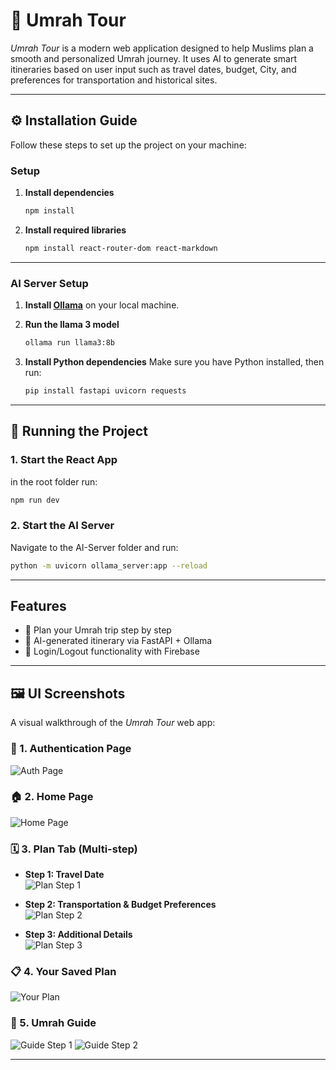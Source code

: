 # 🕋 Umrah Tour

*Umrah Tour* is a modern web application designed to help Muslims plan a smooth and personalized Umrah journey. It uses AI to generate smart itineraries based on user input such as travel dates, budget, City, and preferences for transportation and historical sites.

---

## ⚙️ Installation Guide

Follow these steps to set up the project on your machine:

### Setup

1. **Install dependencies**
   ```bash
   npm install
   ```

2. **Install required libraries**
   ```bash
   npm install react-router-dom react-markdown
   ```

---

### AI Server Setup

1. **Install [Ollama](https://ollama.com/download)** on your local machine.

2. **Run the llama 3 model**
   ```bash
   ollama run llama3:8b
   ```

3. **Install Python dependencies**
   Make sure you have Python installed, then run:
   ```bash
   pip install fastapi uvicorn requests
   ```

---

## 🚀 Running the Project

### 1. Start the React App
in the root folder run:
```bash
npm run dev
```

### 2. Start the AI Server
Navigate to the AI-Server folder and run:
```bash
python -m uvicorn ollama_server:app --reload
```

---

##  Features

- 📆 Plan your Umrah trip step by step  
- 🤖 AI-generated itinerary via FastAPI + Ollama   
- 🔐 Login/Logout functionality with Firebase

---

## 🖼 UI Screenshots

A visual walkthrough of the *Umrah Tour* web app:

### 🔐 1. Authentication Page
![Auth Page](./Auth.png)

### 🏠 2. Home Page
![Home Page](./Home.png)

### 🗓 3. Plan Tab (Multi-step)

- **Step 1: Travel Date**  
  ![Plan Step 1](./plan1.png)

- **Step 2: Transportation & Budget Preferences**  
  ![Plan Step 2](./plan2.png)

- **Step 3: Additional Details**  
  ![Plan Step 3](./plan3.png)

### 📋 4. Your Saved Plan
![Your Plan](./Splan.png)

### 🕋 5. Umrah Guide
  ![Guide Step 1](./Guide1.png)
  ![Guide Step 2](./Guide2.png)

---
